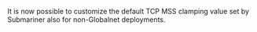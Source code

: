<!-- markdownlint-disable MD041 -->
It is now possible to customize the default TCP MSS clamping value set by Submariner also for non-Globalnet deployments.
